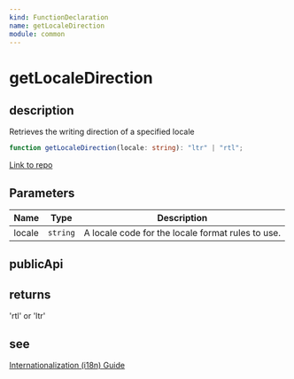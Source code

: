 ```yaml
---
kind: FunctionDeclaration
name: getLocaleDirection
module: common
---
```


# getLocaleDirection

## description

Retrieves the writing direction of a specified locale

```ts
function getLocaleDirection(locale: string): "ltr" | "rtl";
```

[Link to repo](https://github.com/timdeschryver/angular/blob/master/packages/common/src/i18n/locale_data_api.ts#L588-L591)

## Parameters

| Name   | Type     | Description                                       |
| ------ | -------- | ------------------------------------------------- |
| locale | `string` | A locale code for the locale format rules to use. |

## publicApi

## returns

'rtl' or 'ltr'

## see

[Internationalization (i18n) Guide](https://angular.io/guide/i18n)
